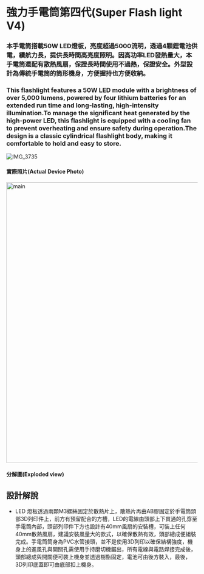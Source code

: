 強力手電筒第四代(Super Flash light V4)
===
### 本手電筒搭載50W LED燈板，亮度超過5000流明，透過4顆鋰電池供電，續航力長，提供長時間高亮度照明。因高功率LED發熱量大，本手電筒還配有散熱風扇，保證長時間使用不過熱，保證安全。外型設計為傳統手電筒的筒形機身，方便握持也方便收納。
### This flashlight features a 50W LED module with a brightness of over 5,000 lumens, powered by four lithium batteries for an extended run time and long-lasting, high-intensity illumination.To manage the significant heat generated by the high-power LED, this flashlight is equipped with a cooling fan to prevent overheating and ensure safety during operation.The design is a classic cylindrical flashlight body, making it comfortable to hold and easy to store.
![IMG_3735](https://github.com/user-attachments/assets/8a8d5c58-2d3d-42d1-95b9-4c15d797bcea)
#### 實際照片(Actual Device Photo)
<img width="1446" height="737" alt="main" src="https://github.com/user-attachments/assets/f9315699-0b1c-418a-9e5b-bae6dda8e55e" />

#### 分解圖(Exploded view)
## 設計解說
- LED 燈板透過兩顆M3螺絲固定於散熱片上，散熱片再由AB膠固定於手電筒頭部3D列印件上，前方有預留配合的方槽，LED的電線由頭部上下貫通的孔穿至手電筒內部，頭部列印件下方也設計有40mm風扇的安裝槽，可裝上任何40mm散熱風扇，建議安裝風量大的款式，以確保散熱有效，頭部總成便組裝完成。手電筒筒身為PVC水管接頭，並不是使用3D列印以確保結構強度，機身上的進風孔與開關孔需使用手持磨切機鋸出，所有電線與電路焊接完成後，頭部總成與開關便可裝上機身並透過樹酯固定，電池可由後方裝入，最後，3D列印底蓋即可由底部扣上機身。
